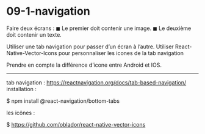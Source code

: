 # 09-1-navigation

Faire deux écrans :
◼ Le premier doit contenir une image.
◼ Le deuxième doit contenir un texte.

Utiliser une tab navigation pour passer d’un écran à l’autre.
Utiliser React-Native-Vector-Icons pour personnaliser les icones de la 
tab navigation

Prendre en compte la différence d’icone entre Android et IOS.

--------

tab navigation : https://reactnavigation.org/docs/tab-based-navigation/
installation :

$ npm install @react-navigation/bottom-tabs

les icônes :

$ https://github.com/oblador/react-native-vector-icons
